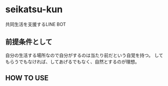 # seikatsu-kun
共同生活を支援するLINE BOT


## 前提条件として

自分の生活する場所なので自分がするのは当たり前だという自覚を持つ。
してもらうでもなければ、してあげるでもなく、自然とするのが理想。

## HOW TO USE
